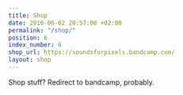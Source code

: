 ```yaml
---
title: Shop
date: 2016-06-02 20:57:00 +02:00
permalink: "/shop/"
position: 6
index_number: 6
shop_url: https://soundsforpixels.bandcamp.com/
layout: shop
---
```


Shop stuff? Redirect to bandcamp, probably.
